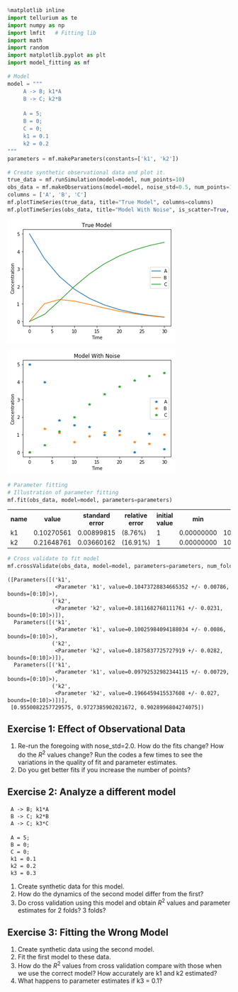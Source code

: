 

```python
%matplotlib inline
import tellurium as te
import numpy as np
import lmfit   # Fitting lib
import math
import random 
import matplotlib.pyplot as plt
import model_fitting as mf
```


```python
# Model
model = """
     A -> B; k1*A
     B -> C; k2*B
      
     A = 5;
     B = 0;
     C = 0;
     k1 = 0.1
     k2 = 0.2
"""
parameters = mf.makeParameters(constants=['k1', 'k2'])
```


```python
# Create synthetic observational data and plot it.
true_data = mf.runSimulation(model=model, num_points=10)
obs_data = mf.makeObservations(model=model, noise_std=0.5, num_points=10)
columns = ['A', 'B', 'C']
mf.plotTimeSeries(true_data, title="True Model", columns=columns)
mf.plotTimeSeries(obs_data, title="Model With Noise", is_scatter=True, columns=columns)
```


![png](Model%20Fitting%20With%20Exercises%20%28No%20Answers%29_files/Model%20Fitting%20With%20Exercises%20%28No%20Answers%29_2_0.png)



![png](Model%20Fitting%20With%20Exercises%20%28No%20Answers%29_files/Model%20Fitting%20With%20Exercises%20%28No%20Answers%29_2_1.png)



```python
# Parameter fitting
# Illustration of parameter fitting
mf.fit(obs_data, model=model, parameters=parameters)
```




<table><tr><th> name </th><th> value </th><th> standard error </th><th> relative error </th><th> initial value </th><th> min </th><th> max </th><th> vary </th></tr><tr><td> k1 </td><td>  0.10270561 </td><td>  0.00899815 </td><td> (8.76%) </td><td> 1 </td><td>  0.00000000 </td><td>  10.0000000 </td><td> True </td></tr><tr><td> k2 </td><td>  0.21648761 </td><td>  0.03660162 </td><td> (16.91%) </td><td> 1 </td><td>  0.00000000 </td><td>  10.0000000 </td><td> True </td></tr></table>




```python
# Cross validate to fit model
mf.crossValidate(obs_data, model=model, parameters=parameters, num_folds=3)
```




    ([Parameters([('k1',
                   <Parameter 'k1', value=0.10473728834665352 +/- 0.00786, bounds=[0:10]>),
                  ('k2',
                   <Parameter 'k2', value=0.1811682768111761 +/- 0.0231, bounds=[0:10]>)]),
      Parameters([('k1',
                   <Parameter 'k1', value=0.10025984094188034 +/- 0.0086, bounds=[0:10]>),
                  ('k2',
                   <Parameter 'k2', value=0.1875837725727919 +/- 0.0282, bounds=[0:10]>)]),
      Parameters([('k1',
                   <Parameter 'k1', value=0.09792532982344115 +/- 0.00729, bounds=[0:10]>),
                  ('k2',
                   <Parameter 'k2', value=0.1966459415537608 +/- 0.027, bounds=[0:10]>)])],
     [0.9550082257729575, 0.9727385902021672, 0.9028996804274075])



## Exercise 1: Effect of Observational Data
1. Re-run the foregoing with nose_std=2.0. How do the fits change? How do the $R^2$ values change? Run the codes a few times to see the variations in the quality of fit and parameter estimates.
1. Do you get better fits if you increase the number of points?

## Exercise 2: Analyze a different model

     A -> B; k1*A
     B -> C; k2*B
     A -> C; k3*C
      
     A = 5;
     B = 0;
     C = 0;
     k1 = 0.1
     k2 = 0.2
     k3 = 0.3
     
 1. Create synthetic data for this model.
 1. How do the dynamics of the second model differ from the first?
 1. Do cross validation using this model and obtain $R^2$ values and parameter estimates for 2 folds? 3 folds?

## Exercise 3: Fitting the Wrong Model
1. Create synthetic data using the second model.
1. Fit the first model to these data.
1. How do the $R^2$ values from cross validation compare with those when we use the correct model? How accurately are k1 and k2 estimated?
1. What happens to parameter estimates if k3 = 0.1?
